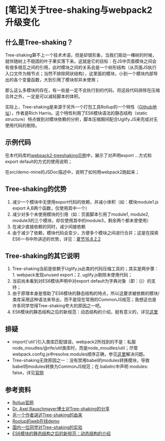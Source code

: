 # [笔记]关于tree-shaking与webpack2升级变化


## 什么是Tree-shaking？

Tree-shaking算不上一个技术术语，但是却很形象，当我们晃动一棵树的时候，就伴随树上不稳固的叶子果实落下来。这就是它的目标：在JS中页面模块之间会有很多相互之间的引用，此时模块之间的关系会是一个树形结构（从页面JS执行入口文件为根节点；当然不排除网状结构），这里面的模块，小到一个模块内部导出的各个变量函数，大到引用了模块却并未使用；

那么这么多模块的存在，有一些是一定不会执行到的代码，将这段代码排除在压缩合并之外，一定是可以减轻脚本的体积。

实际上，Tree-shaking是来源于另外一个打包工具Rollup的一个特性（[Github地址](https://github.com/rollup/rollup)），作者是Rich Harris。这个特性利用了ES6模块语法的静态结构（static structure）特点做到对模块依赖的分析，脚本压缩期间配合Uglify.JS来完成对无使用代码的剔除。


## 示例代码

在本代码库的[webpack2-treeshaking示例](https://github.com/diydyq/sharenotes/tree/master/demo/webpack2-treeshaking)中，展示了对声明export ...方式和export default的方式的使用说明；

在src/demo-mine的JSDoc描述中，说明了如何用webpack2跑起来；


## Tree-shaking的优势

1. 减少一个模块中无使用export代码的依赖，并减小体积（如：模块module1.js export A,B两个函数，仅使用其中一个）
2. 减少对多个未使用模块的引用（如：页面脚本引用了module1, module2, module3的三个模块，却仅使用其中的module3，剩余两个都未曾使用）
3. 在减少直接依赖的同时，减少间接依赖
4. 由于减少了依赖，模块代码会变少，方便多个模块之间进行合并；这是在探索ES6一书中所讲述的优势，详见：[章节16.8.2.2](https://github.com/diydyq/sharenotes/blob/master/%5B%E7%BF%BB%E8%AF%91%5D%E6%8E%A2%E7%B4%A2ES6%20-%20%E7%AC%AC16%E7%AB%A0%20%E6%A8%A1%E5%9D%97.md)


## Tree-shaking的其它说明

1. Tree-shaking当前是依赖于Uglify.js此类的代码压缩工具的；其实是两步骤：1. webpack发现unused export；2. uglify.js剔除未使用代码；
2. 当前尚未看到对ES6模块声明中对export default为字典对象（即：{}）的支持；
3. 由于原理本身是借助了ES6模块的静态结构的特点，所以这要求被依赖的模块/类库采用这种语法来导出，而不是现在常用的CommonJS规范；我想这也是许多同学觉得Tree-shaking夸大的原因之一吧。
4. ES6模块的静态结构之后的新规范：动态结构的介绍，挺有意义的，详见[这里](http://www.2ality.com/2017/01/import-operator.html)


## 排疑

- import('util')引入类库匹配错误，webpack2所找到的不是：私服node_moudles/@nfe/util类库时，而是node_moudles/util；尽管webpack.config.js中resolve.modules顺序正确，参见[这里](https://github.com/webpack/webpack/issues/4083)解决问题。
- Tree-shaking无效原因之一：没有禁用babel的modules转换模块，导致babel将modules转换为CommonJS规范；在.babelrc中声明 modules: false，详见[官网](http://babeljs.io/docs/plugins/#modules)


## 参考资料

- [Rollup官网](https://github.com/rollup/rollup)
- [Dr. Axel Rauschmayer博士对Tree-shaking的分享](http://www.2ality.com/2015/12/webpack-tree-shaking.html)
- [另一个作者讲述Tree-shaking的由来](https://blog.engineyard.com/2016/tree-shaking)
- [Roolup的web在线demo](http://rollupjs.org/)
- [国内一位同学对Tree-shaking的实验](http://imweb.io/topic/58666d57b3ce6d8e3f9f99b0)
- [ES6模块的静态结构之后的新规范：动态结构的介绍]()
